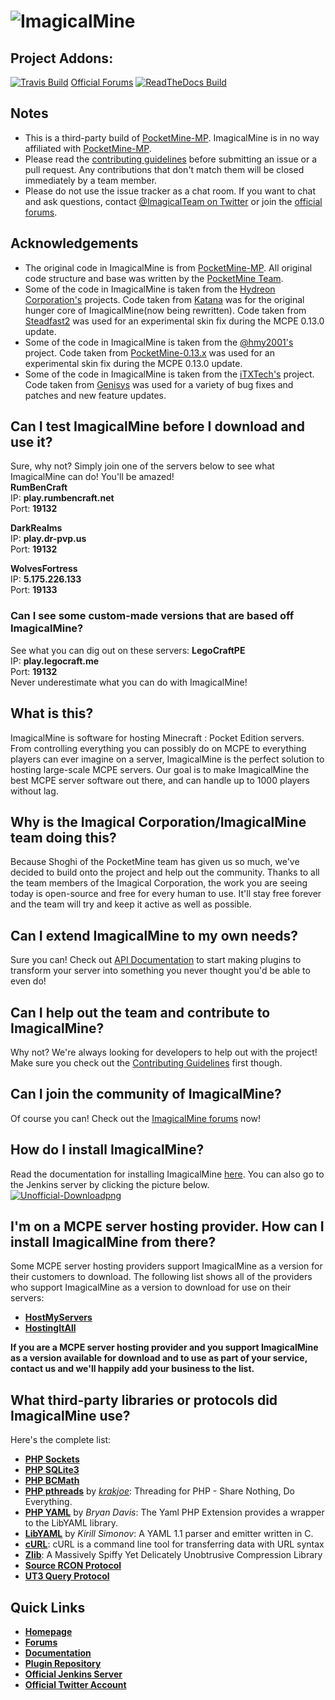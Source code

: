# ![ImagicalMine](http://i.imgur.com/6Hlm8mn.gif)

## Project Addons:
[![Travis Build](https://travis-ci.org/ImagicalCorp/ImagicalMine.svg)](https://travis-ci.org/ImagicalCorp/ImagicalMine)
[Official Forums](http://forums.imagicalmine.me)
[![ReadTheDocs Build](https://img.shields.io/badge/docs-latest-brightgreen.svg?style=flat)](http://imagicalmine.readthedocs.org)

## Notes

- This is a third-party build of [PocketMine-MP](https://github.com/PocketMine/PocketMine-MP). ImagicalMine is in no way affiliated with [PocketMine-MP](https://github.com/PocketMine/PocketMine-MP).
- Please read the [contributing guidelines](https://github.com/ImagicalCorp/ImagicalMine/blob/master/CONTRIBUTING.md) before submitting an issue or a pull request. Any contributions that don't match them will be closed immediately by a team member.
- Please do not use the issue tracker as a chat room. If you want to chat and ask questions, contact [@ImagicalTeam on Twitter](https://twitter.com/ImagicalTeam) or join the [official forums](http://forums.imagicalmine.me).

## Acknowledgements

- The original code in ImagicalMine is from [PocketMine-MP](https://github.com/PocketMine/PocketMine-MP). All original code structure and base was written by the [PocketMine Team](https://github.com/PocketMine).
- Some of the code in ImagicalMine is taken from the [Hydreon Corporation's](https://github.com/Hydreon) projects. Code taken from [Katana](https://github.com/Hydreon/Katana) was for the original hunger core of ImagicalMine(now being rewritten). Code taken from [Steadfast2](https://github.com/Hydreon/Steadfast2) was used for an experimental skin fix during the MCPE 0.13.0 update.
- Some of the code in ImagicalMine is taken from the [@hmy2001's](https://github.com/hmy2001) project. Code taken from [PocketMine-0.13.x](https://github.com/HmyTeamOrganization/PocketMine-0.13.x) was used for an experimental skin fix during the MCPE 0.13.0 update.
- Some of the code in ImagicalMine is taken from the [iTXTech's](https://github.com/iTXTech) project. Code taken from [Genisys](https://github.com/iTXTech) was used for a variety of bug fixes and patches and new feature updates.

## Can I test ImagicalMine before I download and use it?
Sure, why not? Simply join one of the servers below to see what ImagicalMine can do! You'll be amazed!<br>
**RumBenCraft**<br>
IP: **play.rumbencraft.net**    
Port: **19132**

**DarkRealms**<br>
IP: **play.dr-pvp.us**    
Port: **19132**

**WolvesFortress**<br>
IP: **5.175.226.133**    
Port: **19133**

### Can I see some custom-made versions that are based off ImagicalMine?
See what you can dig out on these servers:
**LegoCraftPE**<br>
IP: **play.legocraft.me**<br>
Port: **19132**<br>
Never underestimate what you can do with ImagicalMine!<br>

## What is this?

ImagicalMine is software for hosting Minecraft : Pocket Edition servers. From controlling everything you can possibly do on MCPE to everything players can ever imagine on a server, ImagicalMine is the perfect solution to hosting large-scale MCPE servers. Our goal is to make ImagicalMine the best MCPE server software out there, and can handle up to 1000 players without lag. 

## Why is the Imagical Corporation/ImagicalMine team doing this?

Because Shoghi of the PocketMine team has given us so much, we've decided to build onto the project and help out the community. Thanks to all the team members of the Imagical Corporation, the work you are seeing today is open-source and free for every human to use. It'll stay free forever and the team will try and keep it active as well as possible.

## Can I extend ImagicalMine to my own needs?

Sure you can! Check out [API Documentation](http://imagicalmine.readthedocs.org/en/latest/developers.html) to start making plugins to transform your server into something you never thought you'd be able to even do!

## Can I help out the team and contribute to ImagicalMine?

Why not? We're always looking for developers to help out with the project! Make sure you check out the [Contributing Guidelines](https://github.com/ImagicalCorp/ImagicalMine/blob/master/CONTRIBUTING.md) first though.

## Can I join the community of ImagicalMine?

Of course you can! Check out the [ImagicalMine forums](http://forums.imagicalcorp.ml) now!

## How do I install ImagicalMine?

Read the documentation for installing ImagicalMine [here](http://imagicalmine.readthedocs.org/en/latest/installation.html).
You can also go to the Jenkins server by clicking the picture below.<br>
 <a href="http://jenkins.imagicalcorp.ml:8080/job/ImagicalMine/">![Unofficial-Downloadpng](http://s4.postimg.org/8u7blm3r1/imagical.png)</a>

## I'm on a MCPE server hosting provider. How can I install ImagicalMine from there?

Some MCPE server hosting providers support ImagicalMine as a version for their customers to download. The following list shows all of the providers who support ImagicalMine as a version to download for use on their servers:
* __[HostMyServers](http://hostmyservers.com)__
* __[HostingItAll](http://hostingitall.com)__

**If you are a MCPE server hosting provider and you support ImagicalMine as a version available for download and to use as part of your service, contact us and we'll happily add your business to the list.**

## What third-party libraries or protocols did ImagicalMine use?

Here's the complete list:
* __[PHP Sockets](http://php.net/manual/en/book.sockets.php)__
* __[PHP SQLite3](http://php.net/manual/en/book.sqlite3.php)__
* __[PHP BCMath](http://php.net/manual/en/book.bc.php)__
* __[PHP pthreads](http://pthreads.org/)__ by _[krakjoe](https://github.com/krakjoe)_: Threading for PHP - Share Nothing, Do Everything.
* __[PHP YAML](https://code.google.com/p/php-yaml/)__ by _Bryan Davis_: The Yaml PHP Extension provides a wrapper to the LibYAML library.
* __[LibYAML](http://pyyaml.org/wiki/LibYAML)__ by _Kirill Simonov_: A YAML 1.1 parser and emitter written in C.
* __[cURL](http://curl.haxx.se/)__: cURL is a command line tool for transferring data with URL syntax
* __[Zlib](http://www.zlib.net/)__: A Massively Spiffy Yet Delicately Unobtrusive Compression Library
* __[Source RCON Protocol](https://developer.valvesoftware.com/wiki/Source_RCON_Protocol)__
* __[UT3 Query Protocol](http://wiki.unrealadmin.org/UT3_query_protocol)__

## Quick Links

* __[Homepage](http://imagicalmine.me)__
* __[Forums](http://forums.imagicalmine.me)__
* __[Documentation](http://imagicalmine.readthedocs.org)__
* __[Plugin Repository](http://forums.imagicalmine.me/resources)__
* __[Official Jenkins Server](http://jenkins.imagicalmine.me:8080)__
* __[Official Twitter Account](https://twitter.com/ImagicalCorp)__
